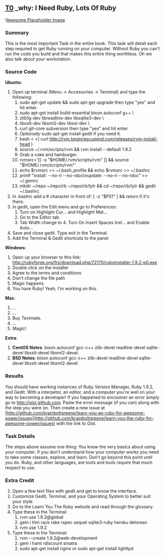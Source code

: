 [T0](id:section-one) \_why: I Need Ruby, Lots Of Ruby
--------------------------------------------------------------------------------

\![Awesome Placeholder Image](http://dummyimage.com/300/00/44.png&text=Awesome%20Placeholder "So awesome.")


### Summary

This is the most important Task in the entire book.
This task will detail each step required to get Ruby running on your computer.
Without Ruby you can't run the code you build and that makes this entire thing worthless.
Oh we also talk about your workstation.

### Source Code

**Ubuntu**:
1. Open up terminal (Menu -> Accessories -> Terminal) and type the following:
    1. sudo apt-get update && sudo apt-get upgrade then type "yes" and hit enter.
    2. sudo apt-get install build-essential bison autoconf g++ \ 
    3. zlib1g-dev libreadline-dev libsqlite3-dev \ 
    4. libxslt-dev libxml2-dev libssl-dev \ 
    5. curl git-core subversion then type "yes" and hit enter.
    6. *Optionally* sudo apt-get install gedit if you need it.
    7. bash < <( curl http://rvm.beginrescueend.com/releases/rvm-install-head )
    8. source ~/.rvm/scripts/rvm && rvm install --default 1.9.2
    9. Grab a coke and hamburger.
    10. rvmsrc='[[ -s "$HOME/.rvm/scripts/rvm" ]] && source "$HOME/.rvm/scripts/rvm"'
    11. echo $rvmsrc >> ~/.bash_profile && echo $rvmsrc >> ~/.bashrc
    12. printf "install: --no-ri --no-rdoc\nupdate: --no-ri --no-rdoc" >> ~/.gemrc
    12. mkdir ~/repo ~/repo/rb ~/repo/rb/lytr && cd ~/repo/rb/lytr && gedit ~/.bashrc
2. In .bashrc add a #  character in front of: [ -z "$PS1" ] && return if it's there.
3. In gedit, open the Edit menu and go to Preferences:
    1. Turn on Highlight Cur... and Highlight Mat...
    2. Go to the Editor tab.
    3. Tab Width change to 4. Turn On Insert Spaces Inst... and Enable Auto...
4. Save and close gedit. Type exit in the Terminal.
5. Add the Terminal & Gedit shortcuts to the panel

**Windows**:

1. Open up your browser to this link: http://rubyforge.org/frs/download.php/72170/rubyinstaller-1.9.2-p0.exe
2. Double click on the installer
3. Agree to the terms and conditions
4. Don't change the file path
5. Magic happens
6. You have Ruby! Yeah, I'm working on this.

**Mac**:

1. ...
2. ...
3. Buy Textmate.
4. ...
5. Magic!

**Extra**:
1. **CentOS Notes**: bison autoconf gcc-c++ zlib-devel readline-devel sqlite-devel libxslt-devel libxml2-devel.
2. **BSD Notes**: bison autoconf gcc-c++ zlib-devel readline-devel sqlite-devel libxslt-devel libxml2-devel


### Results

You should have working instances of Ruby Version Manager, Ruby 1.9.2, and Gedit.
With a interpetor, an editor, and a computer you're well on your way to becoming a developer!
If you happened to encoutner an error simply go to http://gist.github.com.
Paste the error message (if you can) along with the step you were on.
Then create a new issue at [http://github.com/krainboltgreene/learn-you-an-ruby-for-awesome-power/issues](http://github.com/krainboltgreene/learn-you-the-ruby-for-awesome-power/issues) with the link to Gist.


### Task Details

The steps above assume one thing: You know the very basics about using your computer.
If you don't understand how your computer works you need to take some classes, explore, and learn.
Don't go beyond this point until you do.
Ruby, and other languages, are tools and tools require that much respect to use.


### Extra Credit

1. Open a few text files with gedit and get to know the interface.
2. Customize Gedit, Terminal, and your Operating System to better suit your style.
3. Go to the Learn You The Ruby website and read through the glossary.
4. Type these in the Terminal:
    1. rvm use 1.9.2@global
    2. gem i thin rack rake rspec sequel sqlite3-ruby heroku delorean
    4. rvm use  1.9.2
5. Type these in the Terminal:
    1. rvm --create 1.9.2@web-development
    2. gem i haml rdiscount sinatra
    3. sudo apt-get install nginx or sudo apt-get install lighttpd

